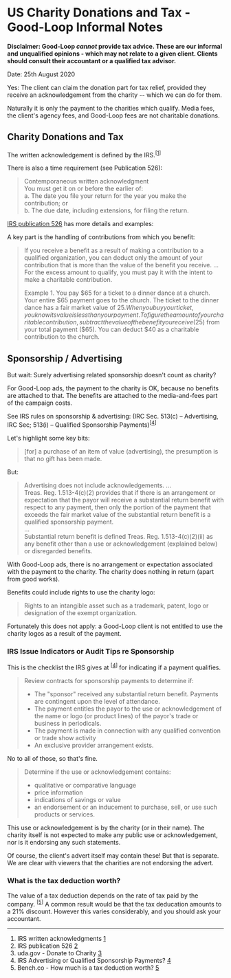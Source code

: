 
# US Charity Donations and Tax - Good-Loop Informal Notes

**Disclaimer: Good-Loop _cannot_ provide tax advice. These are our informal and unqualified opinions - which may not relate to a given client. Clients should consult their accountant or a qualified tax advisor.**

Date: 25th August 2020   

Yes: The client can claim the donation part for tax relief, provided they receive an acknowledgement from the charity -- which we can do for them.

Naturally it is only the payment to the charities which qualify. 
Media fees, the client's agency fees, and Good-Loop fees are not charitable donations.

## Charity Donations and Tax

The written acknowledgement is defined by the IRS.<sup>\[[1]\]</sup>

There is also a time requirement (see Publication 526): 

> Contemporaneous written acknowledgment  
> You must get it on or before the earlier of:   
> a. The date you file your return for the year you make the contribution; or   
> b. The due date, including extensions, for filing the return.

[IRS publication 526](https://www.irs.gov/pub/irs-pdf/p526.pdf) has more details and examples:

A key part is the handling of contributions from which you benefit:

> If you receive a benefit as a result of making a
contribution to a qualified organization, you can
deduct only the amount of your contribution that
is more than the value of the benefit you receive. 
> ...
> For
the excess amount to qualify, you must pay it
with the intent to make a charitable contribution.
>
>Example 1. You pay $65 for a ticket to a
dinner dance at a church. Your entire $65 payment goes to the church. The ticket to the dinner dance has a fair market value of $25. When
you buy your ticket, you know its value is less
than your payment. To figure the amount of
your charitable contribution, subtract the value
of the benefit you receive ($25) from your total
payment ($65). You can deduct $40 as a charitable contribution to the church.

## Sponsorship / Advertising

But wait: Surely advertising related sponsorship doesn't count as charity?

For Good-Loop ads, the payment to the charity is OK, because no benefits
are attached to that. 
The benefits are attached to the media-and-fees part of the campaign costs.

See IRS rules on sponsorship & advertising: (IRC Sec. 513(c) – Advertising, IRC Sec; 513(i) – Qualified Sponsorship Payments)<sup>\[[4]\]</sup>


Let's highlight some key bits:

> \[for\] a purchase of an item of value (advertising), the presumption is that no gift has been made.

But:

> Advertising does not include acknowledgements.
> ...    
> Treas. Reg. 1.513-4(c)(2) provides that if there is an arrangement or expectation that the payor will receive a substantial return benefit with respect to any payment, then only the portion of the payment that exceeds the fair market value of the substantial return benefit is a qualified sponsorship payment.   
> ...    
> Substantial return benefit is defined Treas. Reg. 1.513-4(c)(2)(ii) as any benefit other than a use or acknowledgement (explained below) or disregarded benefits.

With Good-Loop ads, there is no arrangement or expectation associated with the payment to the charity. 
The charity does nothing in return (apart from good works).

Benefits could include rights to use the charity logo:

> Rights to an intangible asset such as a trademark, patent, logo or designation of the exempt organization.

Fortunately this does not apply: a Good-Loop client is not entitled to use the charity logos as a result of the payment.

### IRS Issue Indicators or Audit Tips re Sponsorship

This is the checklist the IRS gives at <sup>\[[4]\]</sup> for indicating if a payment qualifies.

> Review contracts for sponsorship payments to determine if:
> 
> - The "sponsor" received any substantial return benefit. Payments are contingent upon the level of attendance.
> - The payment entitles the payor to the use or acknowledgement of the name or logo (or product lines) of the payor's trade or business in periodicals.
> - The payment is made in connection with any qualified convention or trade show activity
> - An exclusive provider arrangement exists.

No to all of those, so that's fine.

> Determine if the use or acknowledgement contains:
> 
> - qualitative or comparative language
> - price information
> - indications of savings or value
> - an endorsement or an inducement to purchase, sell, or use such products or services.

This use or acknowledgement is by the charity (or in their name). The charity itself is not expected to make any public use or acknowledgement, nor is it endorsing any such statements.

Of course, the client's advert itself may contain these! But that is separate.
We are clear with viewers that the charities are not endorsing the advert. 

### What is the tax deduction worth?

The value of a tax deduction depends on the rate of tax paid by the company. <sup>\[[5]\]</sup>
A common result would be that the tax deducation amounts to a 21% discount. 
However this varies considerably, and you should ask your accountant.

-----

[1]: <https://www.irs.gov/charities-non-profits/charitable-organizations/charitable-contributions-written-acknowledgments>
[2]: <https://www.irs.gov/pub/irs-pdf/p526.pdf>
[3]: <https://www.usa.gov/donate-to-charity>
[4]: <https://www.irs.gov/charities-non-profits/advertising-or-qualified-sponsorship-payments>
[5]: <https://bench.co/blog/tax-tips/tax-credit-vs-deduction/#how-much-is-a-tax-deduction-worth>

1. IRS written acknowledgments [1]
2. IRS publication 526 [2]
3. uda.gov - Donate to Charity [3]
4. IRS Advertising or Qualified Sponsorship Payments? [4]
5. Bench.co - How much is a tax deduction worth? [5]